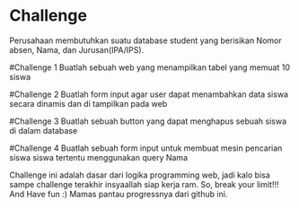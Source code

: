 # Challenge

Perusahaan membutuhkan suatu database student yang berisikan Nomor absen, Nama, dan Jurusan(IPA/IPS). 

#Challenge 1
Buatlah sebuah web yang menampilkan tabel yang memuat 10 siswa

#Challenge 2
Buatlah form input agar user dapat menambahkan data siswa secara dinamis dan di tampilkan pada web

#Challenge 3
Buatlah sebuah button yang dapat menghapus sebuah siswa di dalam database

#Challenge 4
Buatlah sebuah form input untuk membuat mesin pencarian siswa siswa tertentu menggunakan query Nama

Challenge ini adalah dasar dari logika programming web, jadi kalo bisa sampe challenge terakhir insyaallah siap kerja ram. So, break your limit!!! And Have fun :) Mamas pantau progressnya dari github ini.
